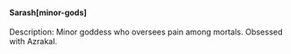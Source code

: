#### Sarash[minor-gods]

Description: Minor goddess who oversees pain among mortals. Obsessed with Azrakal.

